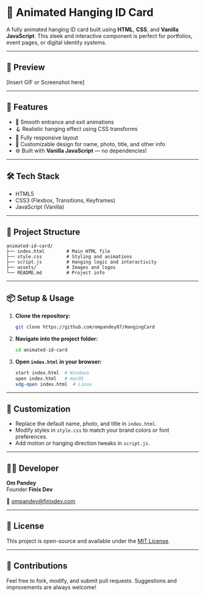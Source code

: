 
# 🎫 Animated Hanging ID Card

A fully animated hanging ID card built using **HTML**, **CSS**, and **Vanilla JavaScript**. This sleek and interactive component is perfect for portfolios, event pages, or digital identity systems.

---

## 📸 Preview

[Insert GIF or Screenshot here]

---

## 🚀 Features

- 🔄 Smooth entrance and exit animations  
- 🪝 Realistic hanging effect using CSS transforms  
- 📱 Fully responsive layout  
- 🎨 Customizable design for name, photo, title, and other info  
- ⚙️ Built with **Vanilla JavaScript** — no dependencies!

---

## 🛠️ Tech Stack

- HTML5  
- CSS3 (Flexbox, Transitions, Keyframes)  
- JavaScript (Vanilla)

---

## 📂 Project Structure

```
animated-id-card/
├── index.html        # Main HTML file
├── style.css         # Styling and animations
├── script.js         # Hanging logic and interactivity
├── assets/           # Images and logos
└── README.md         # Project info
```

---

## 📦 Setup & Usage

1. **Clone the repository:**
   ```bash
   git clone https://github.com/ompandey07/HangingCard
   ```

2. **Navigate into the project folder:**
   ```bash
   cd animated-id-card
   ```

3. **Open `index.html` in your browser:**
   ```bash
   start index.html  # Windows
   open index.html   # macOS
   xdg-open index.html  # Linux
   ```

---

## 🔧 Customization

- Replace the default name, photo, and title in `index.html`.
- Modify styles in `style.css` to match your brand colors or font preferences.
- Add motion or hanging direction tweaks in `script.js`.

---

## 👨‍💻 Developer

**Om Pandey**  
Founder  **Finix Dev**


📧 [ompandey@finixdev.com](mailto:ompandey@finixdev.com)

---

## 📄 License

This project is open-source and available under the [MIT License](LICENSE).

---

## 🙌 Contributions

Feel free to fork, modify, and submit pull requests. Suggestions and improvements are always welcome!